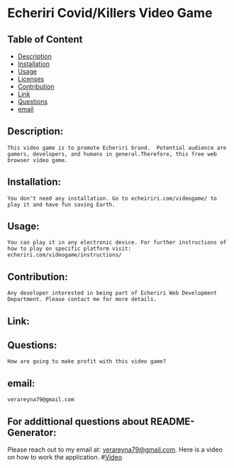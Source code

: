 
# Echeriri Covid/Killers Video Game

## Table of Content

- [Description](#Description)
- [Installation](#Installation)
- [Usage](#Usage)
- [Licenses](#Licenses)
- [Contribution](#Contribution)
- [Link](#Link)
- [Questions](#Questions)
- [email](#email)

## Description:
    This video game is to promote Echeriri brand.  Potential audience are gamers, developers, and humans in general.Therefore, this free web browser video game. 
## Installation:
    You don't need any installation. Go to echeiriri.com/videogame/ to play it and have fun saving Earth.
## Usage:
    You can play it in any electronic device. For further instructions of how to play on specific platform visit: echeriri.com/videogame/instructions/
## Contribution:
    Any developer interested in being part of Echeriri Web Development Department. Please contact me for more details.
## Link:
## Questions:
    How are going to make profit with this video game?
## email:
    verareyna79@gmail.com

## For addittional questions about README-Generator:
   Please reach out to my email at: verareyna79@gmail.com.
   Here is a video on how to work the application.
#[Video]()
